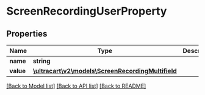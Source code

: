 # ScreenRecordingUserProperty

## Properties
Name | Type | Description | Notes
------------ | ------------- | ------------- | -------------
**name** | **string** |  | [optional] 
**value** | [**\ultracart\v2\models\ScreenRecordingMultifield**](ScreenRecordingMultifield.md) |  | [optional] 

[[Back to Model list]](../README.md#documentation-for-models) [[Back to API list]](../README.md#documentation-for-api-endpoints) [[Back to README]](../README.md)


